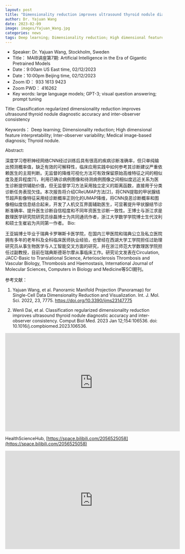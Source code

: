 ```yaml
---
layout: post
title: "Dimensionality reduction improves ultrasound thyroid nodule diagnosis"
author: Dr. Yajuan Wang
date: 2023-02-09
image: images/Yajuan_Wang.jpg
categories: news
tags: Deep learning; Dimensionality reduction; High dimensional feature interpretability; 
---
```


- Speaker: Dr. Yajuan Wang, Stockholm, Sweden
- Title： MAIB讲座第7期: Artificial Intelligence in the Era of Gigantic Pretrained Models
- Date：9:00am US East time, 02/12/2023
- Date：10:00pm Beijing time, 02/12/2023
- Zoom  ID： 933 1613 9423
- Zoom PWD： 416262
- Key words: large language models; GPT-3; visual question answering; prompt tuning

Title: Classification regularized dimensionality reduction improves ultrasound thyroid nodule diagnostic accuracy and inter-observer consistency

Keywords：  Deep learning; Dimensionality reduction; High dimensional feature interpretability; Inter-observer variability; Medical image-based diagnosis; Thyroid nodule.

Abstract:

深度学习卷积神经网络CNN经过训练后具有很高的疾病诊断准确率，但只单纯输出预测概率值，缺乏有效的可解释性，临床应用实践中如何参考其诊断建议严重依赖医生的主观判断。无监督的降维可视化方法可有效保留原始高维特征之间的相似度及差异程度[1]，利用已确诊病例图像和待测病例图像之间相似度远近关系为医生诊断提供辅助价值，但无监督学习方法采用独立定义的距离函数，直接用于分类诊断任务表现欠佳。本次报告将介绍CReUMAP方法[2]，将CNN提取的甲状腺结节超声影像特征采用经诊断概率正则化的UMAP降维，将CNN良恶诊断概率和图像相似度信息结合起来，开发了人机交互界面辅助医生，可显著提升甲状腺结节诊断准确率、提升医生诊断自信程度和不同年资医生诊断一致性。王博士与浙江求是数理医学研究院研究员徐磊博士为共同通讯作者，浙江大学数学学院博士生代汶利和硕士生崔岩为共同第一作者。
Bio:

王亚娟博士毕业于瑞典卡罗琳斯卡医学院，在国内三甲医院和瑞典公立及私立医院拥有多年的老年科及全科临床医师执业经验，也曾经在西湖大学工学院担任过助理研究员从事生物医学与人工智能交叉方面的研究，并在浙江师范大学数理医学院担任过副教授，目前在瑞典斯德哥尔摩从事临床工作。研究论文发表在Circulation, JACC-Basic to Translational Science, Arteriosclerosis Thrombosis and Vascular Biology, Thrombosis and Haemostasis, International Journal of Molecular Sciences, Computers in Biology and Medicine等SCI期刊。

参考文献：

1. Yajuan Wang, et al. Panoramic Manifold Projection (Panoramap) for Single-Cell Data Dimensionality Reduction and Visualization. Int. J. Mol. Sci. 2022, 23, 7775. https://doi.org/10.3390/ijms23147775

2. Wenli Dai, et al. Classification regularized dimensionality reduction improves ultrasound thyroid nodule diagnostic accuracy and inter-observer consistency. Comput Biol Med. 2023 Jan 12;154:106536. doi: 10.1016/j.compbiomed.2023.106536. 

<p align="center">
<iframe width="560" height="315" src="https://www.youtube.com/embed/U_1yMszMzBA" title="YouTube video player" frameborder="0" allow="accelerometer; autoplay; clipboard-write; encrypted-media; gyroscope; picture-in-picture" allowfullscreen></iframe>
</p>


HealthScienceHub, [https://space.bilibili.com/2056525058](https://space.bilibili.com/2056525058)


<p align="center">
<iframe width="560" height="315" src="https://www.bilibili.com/video/BV11d4y1W7EC/?share_source=copy_web&vd_source=28eb47824962ef1aab68d1506a52b55c" title="YouTube video player" frameborder="0" allow="accelerometer; autoplay; clipboard-write; encrypted-media; gyroscope; picture-in-picture" allowfullscreen></iframe>
</p>

